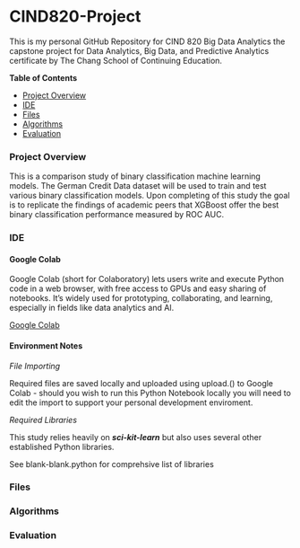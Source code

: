 # CIND820-Project

This is my personal GitHub Repository for CIND 820 Big Data Analytics the capstone project for Data Analytics, Big Data, and Predictive Analytics certificate by The Chang School of Continuing Education.  

**Table of Contents** 
- [Project Overview](#project-overview)
- [IDE](#ide)
- [Files](#files)
- [Algorithms](#algorithms)
- [Evaluation](#evaluation)

### Project Overview

This is a comparison study of binary classification machine learning models. The German Credit Data dataset will be used to train and test various binary classification models.  Upon completing of this study the goal  is to replicate the findings of academic peers that XGBoost offer the best binary classification performance measured by ROC AUC. 

### IDE

#### Google Colab

Google Colab (short for Colaboratory) lets users write and execute Python code in a web browser, with free access to GPUs and easy sharing of notebooks. It’s widely used for prototyping, collaborating, and learning, especially in fields like data analytics and AI.

[Google Colab]([https://colab.google/](https://colab.google/))

#### Environment Notes

_File Importing_

Required files are saved locally and uploaded using upload.() to Google Colab - should you wish to run this Python Notebook locally you will need to edit the import to support your personal development enviroment. 

_Required Libraries_ 

This study relies heavily on **_sci-kit-learn_** but also uses several other established Python libraries. 

See blank-blank.python for comprehsive list of libraries 


### Files

### Algorithms

### Evaluation
